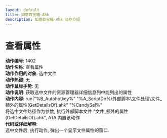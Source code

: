 ```yaml
---
layout: default
title: 如意百宝箱-Ahk
description: 如意百宝箱-Ahk 动作介绍
---
```


# [](#header-2) 查看属性
**动作编号**: 1402  
**动作名称**: 查看属性  
**动作作用的对象**: 选中文件  
**动作热键**: 无  
**动作鼠标手势**: 无  
**动作说明**: 获取选中文件的资源管理器详细信息列中能列出的属性  
**动作内容**: run|"%B_Autohotkey%" "%A_ScriptDir%\外部脚本\文件处理\文件_额外的属性(GetDetailsOf).ahk" "%CandySel%"  
将选中文件路径作为参数, 执行外部脚本文件 "文件_额外的属性(GetDetailsOf).ahk", ATA 内置该动作  
**代码或详细解释**:  
选中文件后, 执行动作, 弹出一个显示文件属性的窗口. 
